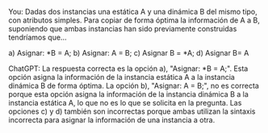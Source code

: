 You:
Dadas dos instancias una estática A y una dinámica B del mismo tipo, con atributos simples. Para copiar de forma óptima 
la información de A a B, suponiendo que ambas instancias han sido previamente construidas tendríamos que...

a)	Asignar: *B = A;
b)	Asignar: A = B;
c)	Asignar B = *A;
d)	Asignar B= A

ChatGPT:
La respuesta correcta es la opción a), "Asignar: *B = A;". Esta opción asigna la información de la instancia estática A a la instancia dinámica B de forma óptima. La opción b), "Asignar: A = B;", no es correcta porque esta opción asigna la información de la instancia dinámica B a la instancia estática A, lo que no es lo que se solicita en la pregunta. Las opciones c) y d) también son incorrectas porque ambas utilizan la sintaxis incorrecta para asignar la información de una instancia a otra.